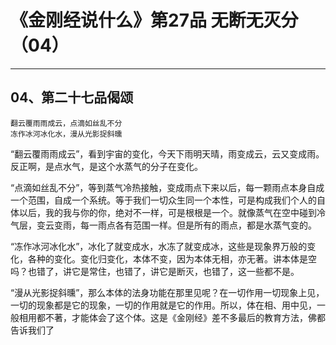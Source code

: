 # 《金刚经说什么》第27品 无断无灭分（04）

------

## 04、第二十七品偈颂

```
翻云覆雨雨成云，点滴如丝乱不分
冻作冰河冰化水，漫从光影捉斜曛
```

“翻云覆雨雨成云”，看到宇宙的变化，今天下雨明天晴，雨变成云，云又变成雨。反正啊，是点水气，是这个水蒸气的分子在变化。

“点滴如丝乱不分”，等到蒸气冷热接触，变成雨点下来以后，每一颗雨点本身自成一个范围，自成一个系统。等于我们一切众生同一个本性，可是构成我们个人的自体以后，我的我与你的你，绝对不一样，可是根根是一个。就像蒸气在空中碰到冷气层，变云变雨，每一雨点各有范围一样。但是所有的雨点，都是水蒸气变的。

“冻作冰河冰化水”，冰化了就变成水，水冻了就变成冰，这些是现象界万般的变化，各种的变化。变化归变化，本体不变，因为本体无相，亦无著。讲本体是空吗？也错了，讲它是常住，也错了，讲它是断灭，也错了，这一些都不是。

“漫从光影捉斜曛”，那么本体的法身功能在那里见呢？在一切作用一切现象上见，一切的现象都是它的现象，一切的作用就是它的作用。所以，体在相、用中见，一般相用都不著，才能体会了这个体。这是《金刚经》差不多最后的教育方法，佛都告诉我们了
